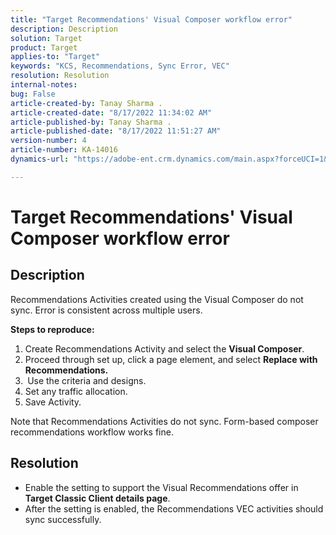```yaml
---
title: "Target Recommendations' Visual Composer workflow error"
description: Description
solution: Target
product: Target
applies-to: "Target"
keywords: "KCS, Recommendations, Sync Error, VEC"
resolution: Resolution
internal-notes: 
bug: False
article-created-by: Tanay Sharma .
article-created-date: "8/17/2022 11:34:02 AM"
article-published-by: Tanay Sharma .
article-published-date: "8/17/2022 11:51:27 AM"
version-number: 4
article-number: KA-14016
dynamics-url: "https://adobe-ent.crm.dynamics.com/main.aspx?forceUCI=1&pagetype=entityrecord&etn=knowledgearticle&id=ad273579-201e-ed11-b83e-002248086735"

---
```

# Target Recommendations' Visual Composer workflow error

## Description


Recommendations Activities created using the Visual Composer do not sync. Error is consistent across multiple users.

<b>Steps to reproduce:</b>

1. Create Recommendations Activity and select the <b>Visual Composer</b>.
2. Proceed through set up, click a page element, and select <b>Replace with Recommendations.</b>
3. <b> </b>Use the criteria and designs.
4. Set any traffic allocation.
5. Save Activity.




Note that Recommendations Activities do not sync. Form-based composer recommendations workflow works fine.


## Resolution


- Enable the setting to support the Visual Recommendations offer in <b>Target Classic </b> <b>Client details page</b>.
- After the setting is enabled, the Recommendations VEC activities should sync successfully.



